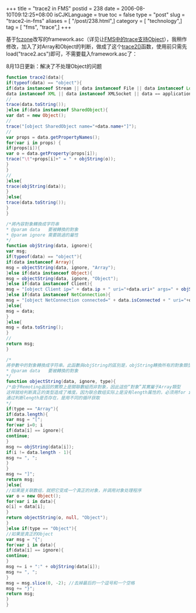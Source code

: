 +++
title = "trace2 in FMS"
postid = 238
date = 2006-08-10T09:12:25+08:00
isCJKLanguage = true
toc = false
type = "post"
slug = "trace2-in-fms"
aliases = [ "/post/238.html",]
category = [ "technology",]
tag = [ "fms", "trace",]
+++


基于[fczone](http://fczone.com/?p=22)改写的framework.asc（详见让[FMS中的trace支持Object](https://blog.zengrong.net/post/237.html)），我稍作修改，加入了对Array和Object的判断，做成了这个[trace2()](https://blog.zengrong.net/post/238.html)函数，使用前只需先load("trace2.acs")即可，不需要载入framework.asc了：

<span>8月13日更新：</span>解决了不处理Object的问题

<!--more-->

``` actionscript
function trace2(data){
if(typeof(data) == "object"){
if(data instanceof Stream || data instanceof File || data instanceof LoadVars ||
data instanceof XML || data instanceof XMLSocket || data == application)    {
//
trace(data.toString());
}else if(data instanceof SharedObject){
var dat = new Object();
//
trace("[object SharedObject name="+data.name+"]");
//
var props = data.getPropertyNames();
for(var i in props) {
if(props[i]){
var o = data.getProperty(props[i]);
trace("\t"+props[i]+" = " + objString(o));
}
}
//
}else{
trace(objString(data));
}
}else{
trace(data.toString());
}
}

/*將內容對象轉換成字符串
* @param data   要被轉換的對象
* @param ignore 需要跳過的屬性
*/
function objString(data, ignore){
var msg;
if(typeof(data) == "object"){
if(data instanceof Array){
msg = objectString(data, ignore, "Array");
}else if(data instanceof Object){
msg = objectString(data, ignore, "Object");
}else if(data instanceof Client){
msg = "[object Client ip=" + data.ip + " uri="+data.uri+" args=" + objString(data.__ARGUMENTS__, data)+"]";
}else if(data instanceof NetConnection){
msg = "[object NetConnection connected=" + data.isConnected + " uri="+data.uri+"]";
}else{
msg = data;
}
}else{
msg = data.toString();
}
//
return msg;
}

/*
將參數中的對象轉換成字符串。此函數與objString的區別是，objString轉換所有的對象類型，而objectString僅轉換Object對象類型
* @param data   要被轉換的對象
*/
function objectString(data, ignore, type){
/*由于Remoting返回的實際上是關聯數組而非對象，因此這些“對象”其實屬于Array類型
这样就给判断真正的类型造成了难度。因为联合数组实际上是没有length属性的，必须用for in循环来获取其中的值
通过判断length是否存在，是用不同的循环获取
*/
if(type == "Array"){
if(data.length){
var msg = "[";
for(var i=0; i
if(data[i] == ignore){
continue;
}
msg += objString(data[i]);
if(i != data.length - 1){
msg += ", ";
}
}
msg += "]";
return msg;
}else{
//如果是关联数组，就把它变成一个真正的对象，并调用对象处理程序
var o = new Object();
for(var i in data){
o[i] = data[i];
}
return objectString(o, null, "Object");
}
}else if(type == "Object"){
//如果是真正的Object
var msg = "{";
for(var i in data){
if(data[i] == ignore){
continue;
}
msg += i + ":" + objString(data[i]);
msg += ", ";
}
msg = msg.slice(0, -2); //去掉最后的一个逗号和一个空格
msg += "}";
return msg;
}
}
```
